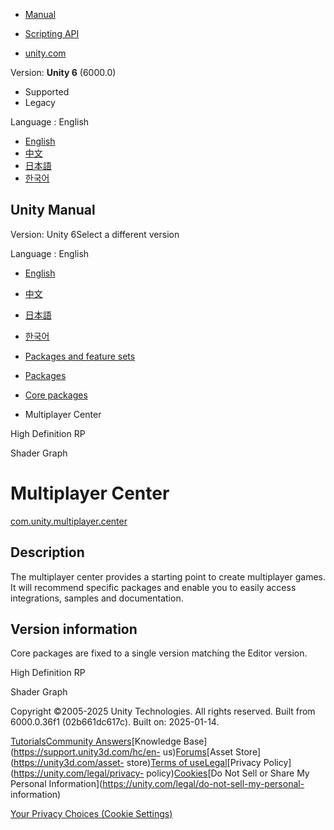 [](https://docs.unity3d.com)

  * [Manual](../Manual/index.html)
  * [Scripting API](../ScriptReference/index.html)

  * [unity.com](https://unity.com/)

Version: **Unity 6** (6000.0)

  * Supported
  * Legacy

Language : English

  * [English](/Manual/com.unity.multiplayer.center.html)
  * [中文](/cn/current/Manual/com.unity.multiplayer.center.html)
  * [日本語](/ja/current/Manual/com.unity.multiplayer.center.html)
  * [한국어](/kr/current/Manual/com.unity.multiplayer.center.html)

[](https://docs.unity3d.com)

## Unity Manual

Version: Unity 6Select a different version

Language : English

  * [English](/Manual/com.unity.multiplayer.center.html)
  * [中文](/cn/current/Manual/com.unity.multiplayer.center.html)
  * [日本語](/ja/current/Manual/com.unity.multiplayer.center.html)
  * [한국어](/kr/current/Manual/com.unity.multiplayer.center.html)

  * [Packages and feature sets](PackagesList.html)
  * [Packages](Packages-all.html)
  * [Core packages](pack-core.html)
  * Multiplayer Center 

[](com.unity.render-pipelines.high-definition.html)

High Definition RP

[](com.unity.shadergraph.html)

Shader Graph

# Multiplayer Center

[com.unity.multiplayer.center](https://docs.unity3d.com/Packages/com.unity.multiplayer.center@1.0/manual/index.html)

## Description

The multiplayer center provides a starting point to create multiplayer games.
It will recommend specific packages and enable you to easily access
integrations, samples and documentation.

## Version information

Core packages are fixed to a single version matching the Editor version.

[](com.unity.render-pipelines.high-definition.html)

High Definition RP

[](com.unity.shadergraph.html)

Shader Graph

Copyright ©2005-2025 Unity Technologies. All rights reserved. Built from
6000.0.36f1 (02b661dc617c). Built on: 2025-01-14.

[Tutorials](https://learn.unity.com/)[Community
Answers](https://answers.unity3d.com)[Knowledge
Base](https://support.unity3d.com/hc/en-
us)[Forums](https://forum.unity3d.com)[Asset Store](https://unity3d.com/asset-
store)[Terms of
use](https://docs.unity3d.com/Manual/TermsOfUse.html)[Legal](https://unity.com/legal)[Privacy
Policy](https://unity.com/legal/privacy-
policy)[Cookies](https://unity.com/legal/cookie-policy)[Do Not Sell or Share
My Personal Information](https://unity.com/legal/do-not-sell-my-personal-
information)

[Your Privacy Choices (Cookie Settings)](javascript:void\(0\);)

